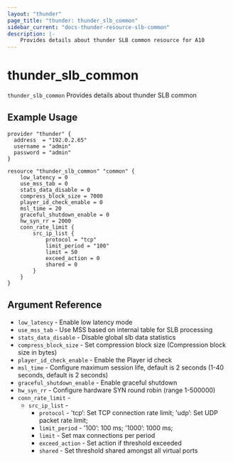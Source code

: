 ```yaml
---
layout: "thunder"
page_title: "thunder: thunder_slb_common"
sidebar_current: "docs-thunder-resource-slb-common"
description: |-
    Provides details about thunder SLB common resource for A10
---
```


# thunder\_slb\_common

`thunder_slb_common` Provides details about thunder SLB common
## Example Usage


```hcl
provider "thunder" {
  address  = "192.0.2.65"
  username = "admin"
  password = "admin"
}

resource "thunder_slb_common" "common" {
	low_latency = 0
	use_mss_tab = 0
	stats_data_disable = 0
	compress_block_size = 7000
	player_id_check_enable = 0
	msl_time = 20
	graceful_shutdown_enable = 0
	hw_syn_rr = 2000 
	conn_rate_limit {
		src_ip_list {
			protocol = "tcp"
			limit_period = "100"
			limit = 50
			exceed_action = 0
			shared = 0
		}
	}
}
```

## Argument Reference

* `low_latency` - Enable low latency mode
* `use_mss_tab` - Use MSS based on internal table for SLB processing
* `stats_data_disable` - Disable global slb data statistics
* `compress_block_size` - Set compression block size (Compression block size in bytes)
* `player_id_check_enable` - Enable the Player id check
* `msl_time` - Configure maximum session life, default is 2 seconds (1-40 seconds, default is 2 seconds)
* `graceful_shutdown_enable` - Enable graceful shutdown
* `hw_syn_rr` - Configure hardware SYN round robin (range 1-500000)
* `conn_rate_limit` - 
    * `src_ip_list` - 
        * `protocol` - 'tcp’: Set TCP connection rate limit; 'udp’: Set UDP packet rate limit;
        * `limit_period` - '100’: 100 ms; '1000’: 1000 ms;
        * `limit` - Set max connections per period
        * `exceed_action` - Set action if threshold exceeded
        * `shared` - Set threshold shared amongst all virtual ports

